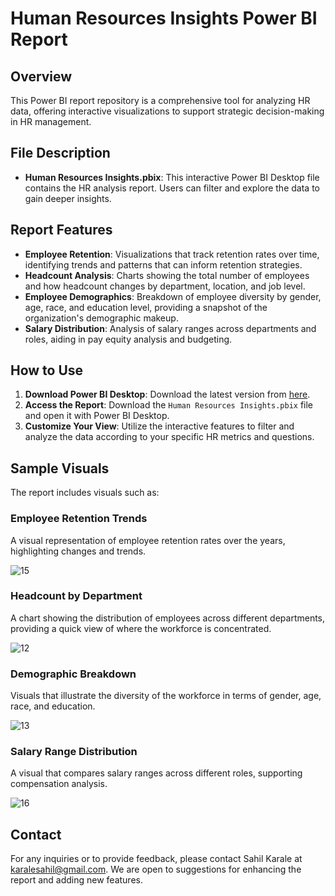 # Human Resources Insights Power BI Report

## Overview
This Power BI report repository is a comprehensive tool for analyzing HR data, offering interactive visualizations to support strategic decision-making in HR management.

## File Description
- **Human Resources Insights.pbix**: This interactive Power BI Desktop file contains the HR analysis report. Users can filter and explore the data to gain deeper insights.

## Report Features
- **Employee Retention**: Visualizations that track retention rates over time, identifying trends and patterns that can inform retention strategies.
- **Headcount Analysis**: Charts showing the total number of employees and how headcount changes by department, location, and job level.
- **Employee Demographics**: Breakdown of employee diversity by gender, age, race, and education level, providing a snapshot of the organization's demographic makeup.
- **Salary Distribution**: Analysis of salary ranges across departments and roles, aiding in pay equity analysis and budgeting.


## How to Use
1. **Download Power BI Desktop**: Download the latest version from [here](https://powerbi.microsoft.com/desktop/).
2. **Access the Report**: Download the `Human Resources Insights.pbix` file and open it with Power BI Desktop.
3. **Customize Your View**: Utilize the interactive features to filter and analyze the data according to your specific HR metrics and questions.

## Sample Visuals
The report includes visuals such as:

### Employee Retention Trends
A visual representation of employee retention rates over the years, highlighting changes and trends.

![15](https://github.com/user-attachments/assets/ea61b576-292b-4c5b-b166-c4b640510858)

### Headcount by Department
A chart showing the distribution of employees across different departments, providing a quick view of where the workforce is concentrated.

![12](https://github.com/user-attachments/assets/82703ad9-5680-4884-925f-67eba002807a)


### Demographic Breakdown
Visuals that illustrate the diversity of the workforce in terms of gender, age, race, and education.

![13](https://github.com/user-attachments/assets/2ee084ee-5f2f-457f-8e51-01fc69aad77c)


### Salary Range Distribution
A visual that compares salary ranges across different roles, supporting compensation analysis.

![16](https://github.com/user-attachments/assets/07b8cb77-c1fa-4b78-adda-4f0b26d303af)


## Contact
For any inquiries or to provide feedback, please contact Sahil Karale at karalesahil@gmail.com. We are open to suggestions for enhancing the report and adding new features.
